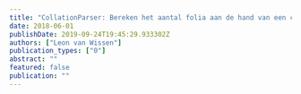 ```yaml
---
title: "CollationParser: Bereken het aantal folia aan de hand van een collatieformule uit de STCN."
date: 2018-06-01
publishDate: 2019-09-24T19:45:29.933302Z
authors: ["Leon van Wissen"]
publication_types: ["0"]
abstract: ""
featured: false
publication: ""
---
```


